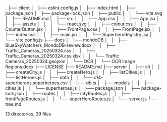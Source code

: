 .
├── client
│   ├── eslint.config.js
│   ├── index.html
│   ├── package.json
│   ├── package-lock.json
│   ├── public
│   │   └── vite.svg
│   ├── README.md
│   ├── src
│   │   ├── App.css
│   │   ├── App.jsx
│   │   ├── assets
│   │   │   └── react.svg
│   │   ├── colour.css
│   │   ├── CounterButton.jsx
│   │   ├── FrontPage.css
│   │   ├── FrontPage.jsx
│   │   ├── index.css
│   │   ├── main.jsx
│   │   └── SuperheroRegistry.jsx
│   └── vite.config.js
├── docs
│   ├── mondoDB
│   │   ├── BlueSkyWatchers_MondoDB-review.docx
│   │   ├── Traffic_Cameras_20250324.csv
│   │   ├── Traffic_Cameras_20250324.csv.xlsx
│   │   └── Traffic Cameras_20250324.geojson
│   └── OCR
│       └── OCR Image Regions.docx
├── LICENSE
├── README.md
├── server
│   ├── cli
│   │   ├── createCity.js
│   │   ├── createHero.js
│   │   ├── listCities.js
│   │   └── listHeroes.js
│   ├── data
│   │   └── c14-superheroes.superheroes.csv
│   ├── db.js
│   ├── models
│   │   ├── cities.js
│   │   └── superheroes.js
│   ├── package.json
│   ├── package-lock.json
│   ├── routes
│   │   ├── cityRoutes.js
│   │   ├── frontPageRoutes.js
│   │   └── superHeroRoutes.js
│   └── server.js
└── tree.md

13 directories, 39 files
